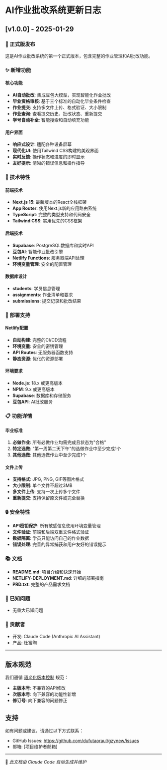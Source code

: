 # AI作业批改系统更新日志

## [v1.0.0] - 2025-01-29

### 🎉 正式版发布

这是AI作业批改系统的第一个正式版本，包含完整的作业管理和AI批改功能。

### ✨ 新增功能

#### 核心功能
- **AI自动批改**: 集成豆包大模型，实现智能化作业批改
- **毕业资格审核**: 基于三个标准的自动化毕业条件检查
- **作业提交**: 支持多文件上传、格式验证、大小限制
- **作业查询**: 查看提交历史、批改状态、重新提交
- **学号自动补全**: 智能搜索和自动填充功能

#### 用户界面
- **响应式设计**: 适配各种设备屏幕
- **现代化UI**: 使用Tailwind CSS构建的美观界面
- **实时反馈**: 操作状态和进度的即时显示
- **友好提示**: 清晰的错误信息和操作指导

### 🔧 技术特性

#### 前端技术
- **Next.js 15**: 最新版本的React全栈框架
- **App Router**: 使用Next.js新的应用路由系统
- **TypeScript**: 完整的类型支持和代码安全
- **Tailwind CSS**: 实用优先的CSS框架

#### 后端技术
- **Supabase**: PostgreSQL数据库和实时API
- **豆包AI**: 智能作业批改引擎
- **Netlify Functions**: 服务器端API处理
- **环境变量管理**: 安全的配置管理

#### 数据库设计
- **students**: 学员信息管理
- **assignments**: 作业清单和要求
- **submissions**: 提交记录和批改结果

### 🚀 部署支持

#### Netlify配置
- **自动构建**: 完整的CI/CD流程
- **环境变量**: 安全的密钥管理
- **API Routes**: 无服务器函数支持
- **静态资源**: 优化的资源部署

#### 环境要求
- **Node.js**: 18.x 或更高版本
- **NPM**: 9.x 或更高版本
- **Supabase**: 数据库和存储服务
- **豆包API**: AI批改服务

### 📋 功能详情

#### 毕业标准
1. **必做作业**: 所有必做作业均需完成且状态为"合格"
2. **特定选做**: "第一周第二天下午"的选做作业中至少完成1个
3. **其他选做**: 其他选做作业中至少完成1个

#### 文件上传
- **支持格式**: JPG, PNG, GIF等图片格式
- **大小限制**: 单个文件不超过3MB
- **多文件上传**: 支持一次上传多个文件
- **重新提交**: 支持保留原文件或完全替换

### 🔒 安全特性
- **API密钥保护**: 所有敏感信息使用环境变量管理
- **文件验证**: 前端和后端双重文件格式验证
- **数据隔离**: 学员只能访问自己的作业数据
- **错误处理**: 完善的异常捕获和用户友好的错误提示

### 📚 文档
- **README.md**: 项目介绍和快速开始
- **NETLIFY-DEPLOYMENT.md**: 详细的部署指南
- **PRD.txt**: 完整的产品需求文档

### 🐛 已知问题
- 无重大已知问题

### 📝 贡献者
- 开发: Claude Code (Anthropic AI Assistant)
- 产品: 杜富陶

---

## 版本规范

我们遵循 [语义化版本控制](https://semver.org/lang/zh-CN/) 规范：

- **主版本号**: 不兼容的API修改
- **次版本号**: 向下兼容的功能性新增
- **修订号**: 向下兼容的问题修正

## 支持

如有问题或建议，请通过以下方式联系：
- GitHub Issues: https://github.com/dufutaoraul/gzynew/issues
- 邮箱: [项目维护者邮箱]

---

🤖 *此文档由 Claude Code 自动生成并维护*